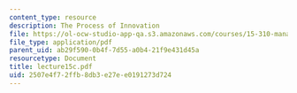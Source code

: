 ```yaml
---
content_type: resource
description: The Process of Innovation
file: https://ol-ocw-studio-app-qa.s3.amazonaws.com/courses/15-310-managerial-psychology-laboratory-spring-2003/2507e4f72ffb8db3e27ee0191273d724_lecture15c.pdf
file_type: application/pdf
parent_uid: ab29f590-0b4f-7d55-a0b4-21f9e431d45a
resourcetype: Document
title: lecture15c.pdf
uid: 2507e4f7-2ffb-8db3-e27e-e0191273d724
---
```

